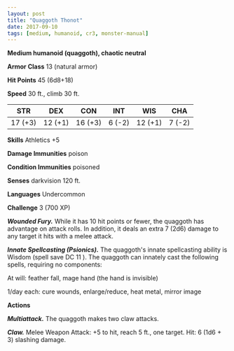 ```yaml
---
layout: post
title: "Quaggoth Thonot"
date: 2017-09-10
tags: [medium, humanoid, cr3, monster-manual]
---
```


**Medium humanoid (quaggoth), chaotic neutral**

**Armor Class** 13 (natural armor)

**Hit Points** 45 (6d8+18)

**Speed** 30 ft., climb 30 ft.

|   STR   |   DEX   |   CON   |   INT   |   WIS   |   CHA   |
|:-----:|:-----:|:-----:|:-----:|:-----:|:-----:|
| 17 (+3) | 12 (+1) | 16 (+3) | 6 (-2) | 12 (+1) | 7 (-2) |

**Skills** Athletics +5

**Damage Immunities** poison

**Condition Immunities** poisoned

**Senses** darkvision 120 ft.

**Languages** Undercommon

**Challenge** 3 (700 XP)

***Wounded Fury.*** While it has 10 hit points or fewer, the quaggoth has advantage on attack rolls. In addition, it deals an extra 7 (2d6) damage to any target it hits with a melee attack.

***Innate Spellcasting (Psionics).*** The quaggoth's innate spellcasting ability is Wisdom (spell save DC 11 ). The quaggoth can innately cast the following spells, requiring no components: 

At will: feather fall, mage hand (the hand is invisible)

1/day each: cure wounds, enlarge/reduce, heat metal, mirror image

**Actions**

***Multiattack.*** The quaggoth makes two claw attacks.

***Claw.*** Melee Weapon Attack: +5 to hit, reach 5 ft., one target. Hit: 6 (1d6 + 3) slashing damage.

